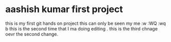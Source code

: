 # aashish kumar first project 
this is my first git hands on project
this can only be seen my me :w
:WQ
:wq
b
this is the second time that I ma doing editing .
this is the third chnage oevr the second change.
